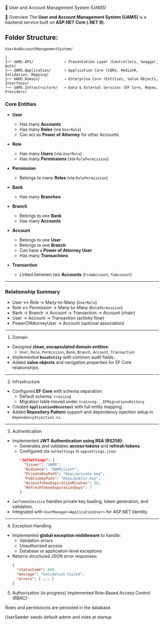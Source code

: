  🧭 User and Account Management System (UAMS)

 📘 Overview
    The **User and Account Management System (UAMS)** is a backend service built on **ASP.NET Core (.NET 9)**. 

Folder Structure:
 ---
    UserAndAccountManagementSystem/
    
    │
    ├── UAMS.API/              → Presentation Layer (Controllers, Swagger, Auth)
    ├── UAMS.Application/      → Application Core (CQRS, MediatR, Validation, Mapping)
    ├── UAMS.Domain/           → Enterprise Core (Entities, Value Objects, Interfaces)
    └── UAMS.Infrastructure/   → Data & External Services (EF Core, Repos, Providers)

### Core Entities
- **User**
  - Has many **Accounts**
  - Has many **Roles** (via `UserRole`)
  - Can act as **Power of Attorney** for other Accounts

- **Role**
  - Has many **Users** (via `UserRole`)
  - Has many **Permissions** (via `RolePermission`)

- **Permission**
  - Belongs to many **Roles** (via `RolePermission`)

- **Bank**
  - Has many **Branches**

- **Branch**
  - Belongs to one **Bank**
  - Has many **Accounts**

- **Account**
  - Belongs to one **User**
  - Belongs to one **Branch**
  - Can have a **Power of Attorney User**
  - Has many **Transactions**

- **Transaction**
  - Linked between two **Accounts** (`FromAccount`, `ToAccount`)

---

### Relationship Summary
- User ↔ Role → Many-to-Many (`UserRole`)
- Role ↔ Permission → Many-to-Many (`RolePermission`)
- Bank → Branch → Account → Transaction → Account (chain)
- User → Account → Transaction (activity flow)
- PowerOfAttorneyUser → Account (optional association)

---

1. Domain
- Designed **clean, encapsulated domain entities**:
  - `User`, `Role`, `Permission`, `Bank`, `Branch`, `Account`, `Transaction`
- Implemented **`BaseEntity`** with common audit fields.
- Added **value objects** and navigation properties for EF Core relationships.

---

 2. Infrastructure
- Configured **EF Core** with schema separation:
  - Default schema: `training`
  - Migration table moved under `training.__EFMigrationsHistory`
- Created **`ApplicationDbContext`** with full entity mapping.
- Added **Repository Pattern** support and dependency injection setup in `DependencyInjection.cs`.

---

3. Authentication
- Implemented **JWT Authentication using RSA (RS256)**:
  - Generates and validates **access tokens** and **refresh tokens**.
  - Configured via `JwtSettings` in `appsettings.json`:
    ```json
    "JwtSettings": {
      "Issuer": "UAMS",
      "Audience": "UAMSClient",
      "PrivateKeyPath": "Keys/private.key",
      "PublicKeyPath": "Keys/public.key",
      "AccessTokenExpirationMinutes": 30,
      "RefreshTokenExpirationDays": 7
    }
    ```
- `JwtTokenService` handles private key loading, token generation, and validation.
- Integrated with `UserManager<ApplicationUser>` for ASP.NET Identity.

---

4. Exception Handling
- Implemented **global exception middleware** to handle:
  - Validation errors
  - Unauthorized access
  - Database or application-level exceptions
- Returns structured JSON error responses:
  ```json
  {
    "statusCode": 400,
    "message": "Validation failed",
    "errors": [ ... ]
  }
5. Authorization (in progress)
Implemented Role-Based Access Control (RBAC):

Roles and permissions are persisted in the database.

UserSeeder seeds default admin and roles at startup
